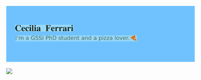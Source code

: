 
![Header](/header3.png)

<!-- <a target="_blank" href="mailto:cecilia.ferrari@gssi.it">
  <img align="left" alt="Gmail" width="22px" src="https://cdn.jsdelivr.net/npm/simple-icons@v3/icons/gmail.svg" />
</a> -->

<!-- <a target="_blank" href="https://www.linkedin.com/in/cecilia-ferrari-3b045a186">
  <img align="left" alt="LinkdeIN" width="22px" src="https://cdn.jsdelivr.net/npm/simple-icons@v3/icons/linkedin.svg" />
</a>
-->

<img height="180em" src="https://github-readme-stats.vercel.app/api?username=cecilia-ferrari&show_icons=true&hide_border=true&&count_private=true&include_all_commits=true" />



<!--
**cecilia-ferrari/cecilia-ferrari** is a ✨ _special_ ✨ repository because its `README.md` (this file) appears on your GitHub profile.
### Hi there 👋
Here are some ideas to get you started:

- 🔭 I’m currently working on ...
- 🌱 I’m currently learning ...
- 👯 I’m looking to collaborate on ...
- 🤔 I’m looking for help with ...
- 💬 Ask me about ...
- 📫 How to reach me: ...
- 😄 Pronouns: ...
- ⚡ Fun fact: ...
-->
